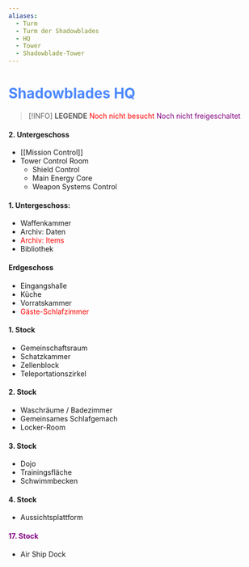 ```yaml
---
aliases:
  - Turm
  - Turm der Shadowblades
  - HQ
  - Tower
  - Shadowblade-Tower
---
```

# <font color = 4d88fd>Shadowblades HQ</font>

>[!INFO] **LEGENDE**
><font color = "red">Noch nicht besucht</font>
><font color = "purple">Noch nicht freigeschaltet</font>

#### 2. Untergeschoss
- [[Mission Control]]
- Tower Control Room
	- Shield Control
	- Main Energy Core
	- Weapon Systems Control
#### 1. Untergeschoss:
- Waffenkammer
- Archiv: Daten
- <font color = "red">Archiv: Items</font>
- Bibliothek

#### Erdgeschoss
- Eingangshalle
- Küche
- Vorratskammer
- <font color = "red">Gäste-Schlafzimmer</font>

#### 1. Stock
- Gemeinschaftsraum
- Schatzkammer
- Zellenblock
- Teleportationszirkel

#### 2. Stock
- Waschräume / Badezimmer
- Gemeinsames Schlafgemach
- Locker-Room

#### 3. Stock
- Dojo
- Trainingsfläche
- Schwimmbecken

#### 4. Stock
- Aussichtsplattform

#### <font color = "purple">17. Stock</font>
- Air Ship Dock